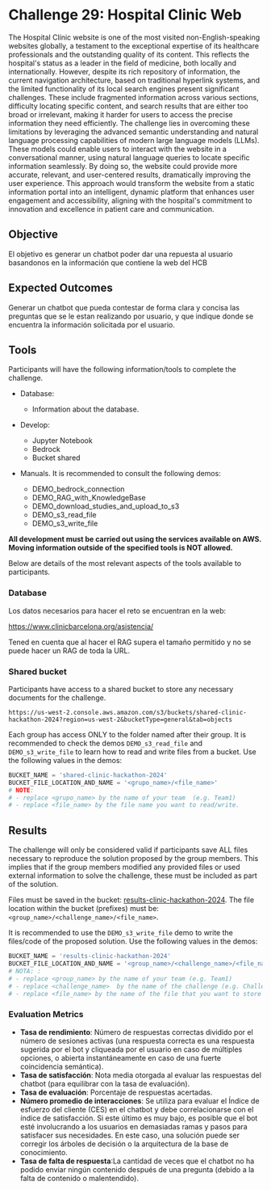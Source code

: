 # Challenge 29: Hospital Clinic Web

The Hospital Clínic website is one of the most visited non-English-speaking websites globally, a testament to the exceptional expertise of its healthcare professionals and the outstanding quality of its content. This reflects the hospital's status as a leader in the field of medicine, both locally and internationally. However, despite its rich repository of information, the current navigation architecture, based on traditional hyperlink systems, and the limited functionality of its local search engines present significant challenges. These include fragmented information across various sections, difficulty locating specific content, and search results that are either too broad or irrelevant, making it harder for users to access the precise information they need efficiently.
The challenge lies in overcoming these limitations by leveraging the advanced semantic understanding and natural language processing capabilities of modern large language models (LLMs). These models could enable users to interact with the website in a conversational manner, using natural language queries to locate specific information seamlessly. By doing so, the website could provide more accurate, relevant, and user-centered results, dramatically improving the user experience. This approach would transform the website from a static information portal into an intelligent, dynamic platform that enhances user engagement and accessibility, aligning with the hospital's commitment to innovation and excellence in patient care and communication.

## Objective

El objetivo es generar un chatbot poder dar una repuesta al usuario basandonos en la información que contiene la web del HCB

## Expected Outcomes

Generar un chatbot que pueda contestar de forma clara y concisa las preguntas que se le estan realizando por usuario, y que indique donde se encuentra la información solicitada por el usuario.

## Tools

Participants will have the following information/tools to complete the challenge.

- Database:
    - Information about the database.

- Develop:
    - Jupyter Notebook
    - Bedrock
    - Bucket shared

- Manuals. It is recommended to consult the following demos:
    - DEMO_bedrock_connection
    - DEMO_RAG_with_KnowledgeBase
    - DEMO_download_studies_and_upload_to_s3
    - DEMO_s3_read_file
    - DEMO_s3_write_file


**All development must be carried out using the services available on AWS. Moving information outside of the specified tools is NOT allowed.**

Below are details of the most relevant aspects of the tools available to participants.

### Database

Los datos necesarios para hacer el reto se encuentran en la web:

https://www.clinicbarcelona.org/asistencia/

Tened en cuenta que al hacer el RAG supera el tamaño permitido y no se puede hacer un RAG de toda la URL.


### Shared bucket

Participants have access to a shared bucket to store any necessary documents for the challenge.

```
https://us-west-2.console.aws.amazon.com/s3/buckets/shared-clinic-hackathon-2024?region=us-west-2&bucketType=general&tab=objects
```

Each group has access ONLY to the folder named after their group. It is recommended to check the demos `DEMO_s3_read_file` and `DEMO_s3_write_file` to learn how to read and write files from a bucket. Use the following values in the demos:

```python
BUCKET_NAME = 'shared-clinic-hackathon-2024'
BUCKET_FILE_LOCATION_AND_NAME = '<grupo_name>/<file_name>'
# NOTE:
# - replace <grupo_name> by the name of your team  (e.g. Team1)
# - replace <file_name> by the file name you want to read/write.
```

## Results

The challenge will only be considered valid if participants save ALL files necessary to reproduce the solution proposed by the group members. This implies that if the group members modified any provided files or used external information to solve the challenge, these must be included as part of the solution.

Files must be saved in the bucket: [results-clinic-hackathon-2024](https://us-west-2.console.aws.amazon.com/s3/buckets/results-clinic-hackathon-2024?region=us-west-2&bucketType=general&tab=objects). The file location within the bucket (prefixes) must be: `<group_name>/<challenge_name>/<file_name>`.

It is recommended to use the `DEMO_s3_write_file` demo to write the files/code of the proposed solution. Use the following values in the demos:

```python
BUCKET_NAME = 'results-clinic-hackathon-2024'
BUCKET_FILE_LOCATION_AND_NAME = '<group_name>/<challenge_name>/<file_name>'
# NOTA: :
# - replace <group_name> by the name of your team (e.g. Team1)
# - replace <challenge_name>  by the name of the challenge (e.g. Challenge1)
# - replace <file_name> by the name of the file that you want to store (e.g., main_code_challenge1.ipynb)

```
### Evaluation Metrics

- **Tasa de rendimiento**: Número de respuestas correctas dividido por el número de sesiones activas (una respuesta correcta es una respuesta sugerida por el bot y cliqueada por el usuario en caso de múltiples opciones, o abierta instantáneamente en caso de una fuerte coincidencia semántica).
- **Tasa de satisfacción**: Nota media otorgada al evaluar las respuestas del chatbot (para equilibrar con la tasa de evaluación).
- **Tasa de evaluación**: Porcentaje de respuestas acertadas.
- **Número promedio de interacciones**: Se utiliza para evaluar el Índice de esfuerzo del cliente (CES) en el chatbot y debe correlacionarse con el índice de satisfacción. Si este último es muy bajo, es posible que el bot esté involucrando a los usuarios en demasiadas ramas y pasos para satisfacer sus necesidades. En este caso, una solución puede ser corregir los árboles de decisión o la arquitectura de la base de conocimiento.
- **Tasa de falta de respuesta**:La cantidad de veces que el chatbot no ha podido enviar ningún contenido después de una pregunta (debido a la falta de contenido o malentendido).











